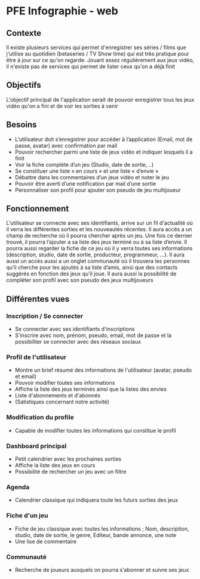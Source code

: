 # PFE Infographie - web

## Contexte

Il existe plusieurs services qui permet d'enregistrer ses séries / films que j'utilise au quotidien (betaseries / TV Show time) qui est très pratique pour être à jour sur ce qu'on regarde. Jouant assez régulièrement aux jeux vidéo, il n'existe pas de services qui permet de lister ceux qu'on a déjà finit

## Objectifs

L'objectif principal de l'application serait de pouvoir enregistrer tous les jeux vidéo qu'on a fini et de voir les sorties à venir

## Besoins

-	L’utilisateur doit s’enregistrer pour accéder à l’application (Email, mot de passe, avatar) avec confirmation par mail
-	Pouvoir rechercher parmi une liste de jeux vidéo et indiquer lesquels il a finit
-	Voir la fiche complète d’un jeu (Studio, date de sortie, ..)
-	Se constituer une liste « en cours » et une liste « d’envie »
-	Débattre dans les commentaires d’un jeux vidéo et noter le jeu
-	Pouvoir être averti d’une notification par mail d’une sortie
-	Personnaliser son profil pour ajouter son pseudo de jeu multijoueur


## Fonctionnement

L'utilisateur se connecte avec ses identifiants, arrive sur un fil d'actualité où il verra les différentes sorties et les nouveautés récentes. Il aura accès a un champ de recherche où il pourra chercher après un jeu. Une fois ce dernier trouvé, il pourra l’ajouter a sa liste des jeux terminé ou à sa liste d’envie. Il pourra aussi regarder la fiche de ce jeu où il y verra toutes ses informations (description, studio, date de sortie, producteur, programmeur, …). Il aura aussi un accès aussi a un onglet communauté où il trouvera les personnes qu’il cherche pour les ajoutés à sa liste d’amis, ainsi que des contacts suggérés en fonction des jeux qu’il joue. Il aura aussi la possibilité de compléter son profil avec son pseudo des jeux multijoueurs

## Différentes vues

### Inscription / Se connecter
- Se connecter avec ses identifiants d'inscriptions
- S'inscrire avec nom, prénom, pseudo, email, mot de passe et la possibiliter se connecter avec des réseaux sociaux

### Profil de l'utilisateur
- Montre un brief résumé des informations de l'utilisateur (avatar, pseudo et email)
- Pouvoir modifier toutes ses informations
- Affiche la liste des jeux terminés ainsi que la listes des envies
- Liste d'abonnements et d'abonnés
- (Satistiques concernant notre activité)

### Modification du profile
- Capable de modifier toutes les informations qui constitue le profil

### Dashboard principal
- Petit calendrier avec les prochaines sorties
- Affiche la liste des jeux en cours
- Possibilité de rechercher un jeu avec un filtre

### Agenda
- Calendrier classique qui indiquera toute les futurs sorties des jeux

### Fiche d'un jeu
- Fiche de jeu classique avec toutes les informations ; Nom, description, studio, date de sortie, le genre, Editeur, bande annonce, une note
- Une lise de commentaire

### Communauté
- Recherche de joueurs auxquels on pourra s'abonner et suivre ses jeux